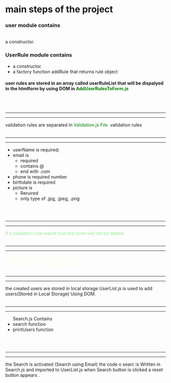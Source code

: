 <h1>main steps of the project</h1>

<h3> user module contains </h3> <br>  a constructor.
<h3>UserRule module contains</h3>  
    <ul>
    <li>
        a constructor.
    </li>
    <li>
        a factory function  addRule that returns rule object
    </li>
    </ul>
<h4> 
    user rules are stored in an array called userRuleList that will be dispalyed in the htmlform by using DOM in <span style="color:green">AddUserRulesToForm.js</span>
</h4><br><br><hr><hr>
<p>
 validation rules are separated in
<span style="color:green"> Validation.js File.</span> validation rules <br><br><hr><hr>
        <ul>
            <li>userName is required;</li>
            <li>email is 
                <ul>
                    <li>required</li>
                    <li>contains @ </li>
                    <li>end with .com</li>
                </ul>
            </li>
            <li>phone is required number</li>
            <li>birthdate is required</li>
            <li>picture is 
                <ul>
                    <li>Reruired</li>
                    <li>only type of .jpg, .jpeg, .png</li>
                </ul>
            </li>
        </ul>
           <br><br><hr><hr>
 <span style="color:lightGreen"> if a validation rule wasnt  true the usrer will not be added.</span> <br><br><hr><hr>              

   <span style="color:lightYellow">
    index.html=====>add user form <br>
    users.html======>contains userlis
   </span><br><br><hr><hr>
<p>the created users are stored in local storage
UserList.js is used to add users(Stored in Local Storage) Using DOM. <br><br><hr><hr>
<ul>
Search.js Contains 
<li>search function</li>
<li>printUsers function</li>
</ul>
<br><br><hr><hr>
the Search is activated (Search using Email)
the code o searc is Written in Search.js and imported to UserList.js
when Search button is clicked a reset button appears .
</p>
